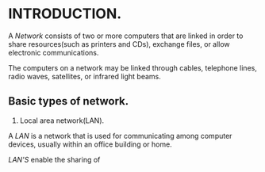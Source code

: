 # INTRODUCTION.

A *Network* consists of two or more computers that are linked in order to share resources(such as printers and CDs), exchange files, or allow electronic communications.

The computers on a network may be linked through cables, telephone lines, radio waves, satellites, or infrared light beams.

## Basic types of network.

1. Local area network(LAN).

A *LAN* is a network that is used for communicating among computer devices, usually within an office building or home.

*LAN'S* enable the sharing of 
